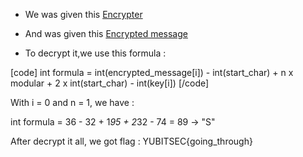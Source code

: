 - We was given this [Encrypter](https://github.com/kuqadk3/CTF-and-Learning/blob/master/YUBITSEC%202017/Cryptography/200%20-%20Pad/advanced_enc.py)

- And was given this [Encrypted message](https://github.com/kuqadk3/CTF-and-Learning/blob/master/YUBITSEC%202017/Cryptography/200%20-%20Pad/encrypted_2)

- To decrypt it,we use this formula :

[code]
int formula = int(encrypted_message[i]) - int(start_char) + n x modular + 2 x int(start_char) - int(key[i])
[/code]

With i = 0 and n = 1, we have :

int formula = 36 - 32 + 1*95 + 2*32 - 74 = 89 -> "S"

After decrypt it all, we got flag : YUBITSEC{going_through}
